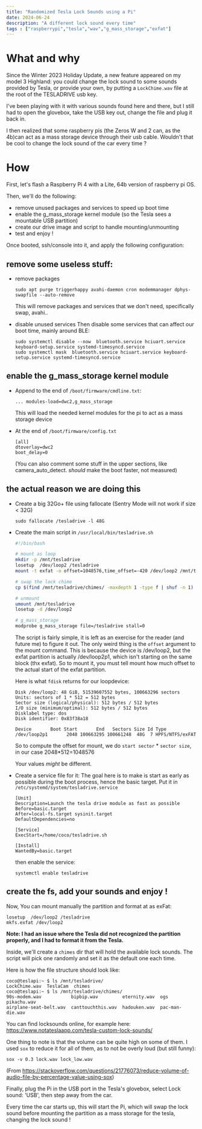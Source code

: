 ```yaml
---
title: "Randomized Tesla Lock Sounds using a Pi"
date: 2024-06-24
description: "A different lock sound every time"
tags : ["raspberrypi","tesla","wav","g_mass_storage","exfat"]
---
```


# What and why

Since the Winter 2023 Holiday Update, a new feature appeared on my model 3 Highland: you could change the lock sound to some sounds provided by Tesla, or provide your own, by putting a `LockChime.wav` file at the root of the TESLADRIVE usb key.

I've been playing with it with various sounds found here and there, but I still had to open the glovebox, take the USB key out, change the file and plug it back in.

I then realized that some raspberry pis (the Zeros W and 2 can, as the 4b)can act as a mass storage device through their usb cable. Wouldn't that be cool to change the lock sound of the car every time ? 


# How
First, let's flash a Raspberry Pi 4 with a Lite, 64b version of raspberry pi OS.

Then, we'll do the following:
- remove unused packages and services to speed up boot time
- enable the g_mass_storage kernel module (so the Tesla sees a mountable USB partition)
- create our drive image and script to handle mounting/unmounting
- test and enjoy !

Once booted, ssh/console into it, and apply the following configuration:

## remove some useless stuff:
- remove packages
  ```
  sudo apt purge triggerhappy avahi-daemon cron modemmanager dphys-swapfile --auto-remove
  ```
  This will remove packages and services that we don't need, specifically swap, avahi..

- disable unused services
  Then disable some services that can affect our boot time, mainly around BLE:
  ```
  sudo systemctl disable --now  bluetooth.service hciuart.service keyboard-setup.service systemd-timesyncd.service
  sudo systemctl mask  bluetooth.service hciuart.service keyboard-setup.service systemd-timesyncd.service
  ```

## enable the g_mass_storage kernel module
- Append to the end of `/boot/firmware/cmdline.txt`: 
  ```
  ... modules-load=dwc2,g_mass_storage
  ```
  This will load the needed kernel modules for the pi to act as a mass storage device

- At the end of `/boot/firmware/config.txt`
  ```
  [all]
  dtoverlay=dwc2
  boot_delay=0
  ```
  (You can also comment some stuff in the upper sections, like camera_auto_detect. _should_ make the boot faster, not measured)

## the actual reason we are doing this

- Create a big 32Go+ file using fallocate (Sentry Mode will not work if size < 32G)
  ```
  sudo fallocate /tesladrive -l 48G
  ```

- Create the main script  in `/usr/local/bin/tesladrive.sh`
  ```bash
  #!/bin/bash

  # mount as loop
  mkdir -p /mnt/tesladrive
  losetup  /dev/loop2 /tesladrive
  mount -t exfat -o offset=1048576,time_offset=-420 /dev/loop2 /mnt/tesladrive

  # swap the lock chime
  cp $(find /mnt/tesladrive/chimes/ -maxdepth 1 -type f | shuf -n 1) /mnt/tesladrive/LockChime.wav

  # unmount
  umount /mnt/tesladrive
  losetup -d /dev/loop2

  # g_mass_storage
  modprobe g_mass_storage file=/tesladrive stall=0
  ```
  The script is fairly simple, it is left as an exercise for the reader (and future me) to figure it out.
  The only weird thing is the `offset` argument to the mount command. This is because the device is /dev/loop2,
  but the exfat partition is actually /dev/loop2p1, which isn't starting on the same block (thx exfat).
  So to mount it, you must tell mount how much offset to the actual start of the exfat partition. 
  
  Here is what `fdisk` returns for our loopdevice:
  ```
  Disk /dev/loop2: 48 GiB, 51539607552 bytes, 100663296 sectors
  Units: sectors of 1 * 512 = 512 bytes
  Sector size (logical/physical): 512 bytes / 512 bytes
  I/O size (minimum/optimal): 512 bytes / 512 bytes
  Disklabel type: dos
  Disk identifier: 0x83f38a18

  Device       Boot Start       End   Sectors Size Id Type
  /dev/loop2p1       2048 100663295 100661248  48G  7 HPFS/NTFS/exFAT
  ```
  So to compute the offset for mount, we do `start sector` * `sector size`, in our case 2048*512=1048576

  Your values _might_ be different.


- Create a service file for it:
  The goal here is to make is start as early as possible during the boot process, hence the basic target.
  Put it in `/etc/systemd/system/tesladrive.service`
  ```
  [Unit]
  Description=Launch the tesla drive module as fast as possible
  Before=basic.target
  After=local-fs.target sysinit.target
  DefaultDependencies=no

  [Service]
  ExecStart=/home/coco/tesladrive.sh

  [Install]
  WantedBy=basic.target
  ```

  then enable the service:
  ```
  systemctl enable tesladrive
  ```
## create the fs, add your sounds and enjoy !
  Now, You can mount manually the partition and format at as exFat:
  ```
  losetup  /dev/loop2 /tesladrive
  mkfs.exfat /dev/loop2
  ```

  __Note: I had an issue where the Tesla did not recognized the partition properly, and I had to format it from the Tesla.__

  Inside, we'll create a `chimes` dir that will hold the available lock sounds.
  The script will pick one randomly and set it as the default one each time.

  Here is how the file structure should look like:
  ```
  coco@teslapi:~ $ ls /mnt/tesladrive/
  LockChime.wav  TeslaCam  chimes
  coco@teslapi:~ $ ls /mnt/tesladrive/chimes/
  90s-modem.wav           bipbip.wav         eternity.wav  ogs              pikachu.wav
  airplane-seat-belt.wav  canttouchthis.wav  hadouken.wav  pac-man-die.wav
  ```

  You can find locksounds online, for example here: https://www.notateslaapp.com/tesla-custom-lock-sounds/

  One thing to note is that the volume can be quite high on some of them. I used `sox` to reduce it for all of them, as to not be overly loud (but still funny):
  ```
  sox -v 0.3 lock.wav lock_low.wav
  ```
  (From https://stackoverflow.com/questions/21776073/reduce-volume-of-audio-file-by-percentage-value-using-sox)

  Finally, plug the Pi in the USB port in the Tesla's glovebox, select Lock sound: 'USB', then step away from the car.

  Every time the car starts up, this will start the Pi, which will swap the lock sound before mounting the partition as a mass storage for the tesla, changing the lock sound !

